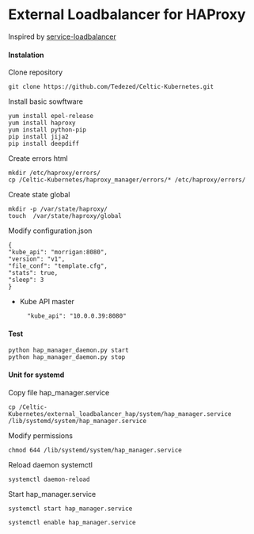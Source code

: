 External Loadbalancer for HAProxy
=================================

Inspired by [service-loadbalancer](https://github.com/kubernetes/contrib/tree/master/service-loadbalancer)

#### Instalation

Clone repository

	git clone https://github.com/Tedezed/Celtic-Kubernetes.git

Install basic sowftware

	yum install epel-release
	yum install haproxy
	yum install python-pip
	pip install jija2
	pip install deepdiff

Create errors html

	mkdir /etc/haproxy/errors/
	cp /Celtic-Kubernetes/haproxy_manager/errors/* /etc/haproxy/errors/

Create state global

	mkdir -p /var/state/haproxy/
	touch  /var/state/haproxy/global

Modify configuration.json
	
	{
	"kube_api": "morrigan:8080",
	"version": "v1",
	"file_conf": "template.cfg",
	"stats": true,
	"sleep": 3
	}

* Kube API master
	
		"kube_api": "10.0.0.39:8080"

#### Test

	python hap_manager_daemon.py start
	python hap_manager_daemon.py stop

#### Unit for systemd

Copy file hap_manager.service

	cp /Celtic-Kubernetes/external_loadbalancer_hap/system/hap_manager.service /lib/systemd/system/hap_manager.service

Modify permissions

	chmod 644 /lib/systemd/system/hap_manager.service

Reload daemon systemctl

	systemctl daemon-reload

Start hap_manager.service

	systemctl start hap_manager.service

	systemctl enable hap_manager.service